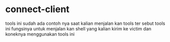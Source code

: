 # connect-client
tools ini sudah ada contoh nya saat kalian menjalan kan tools ter sebut tools ini fungsinya untuk menjalan kan shell yang kalian kirim ke victim dan koneknya menggunakan tools ini
